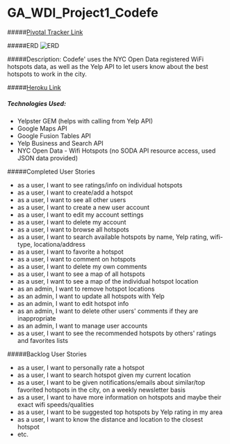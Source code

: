 GA_WDI_Project1_Codefe
=========================

#####[Pivotal Tracker Link](https://www.pivotaltracker.com/s/projects/1046968)

#####ERD
![ERD](http://i.imgur.com/F9RnqF0.jpg)

#####Description:
Codefe' uses the NYC Open Data registered WiFi hotspots data, as well as the Yelp API to let users know about the best hotspots to work in the city.

#####[Heroku Link](http://apricot-custard-5248.herokuapp.com/)

##### Technologies Used:
* Yelpster GEM (helps with calling from Yelp API)
* Google Maps API
* Google Fusion Tables API
* Yelp Business and Search API
* NYC Open Data - Wifi Hotspots (no SODA API resource access, used JSON data provided)

#####Completed User Stories
* as a user, I want to see ratings/info on individual hotspots
* as a user, I want to create/add a hotspot
* as a user, I want to see all other users
* as a user, I want to create a new user account
* as a user, I want to edit my account settings
* as a user, I want to delete my account
* as a user, I want to browse all hotspots
* as a user, I want to search available hotspots by name, Yelp rating, wifi-type, locationa/address
* as a user, I want to favorite a hotspot
* as a user, I want to comment on hotspots
* as a user, I want to delete my own comments
* as a user, I want to see a map of all hotspots
* as a user, I want to see a map of the individual hotspot location
* as an admin, I want to remove hotspot locations
* as an admin, I want to update all hotspots with Yelp
* as an admin, I want to edit hotspot info
* as an admin, I want to delete other users' comments if they are inappropriate
* as an admin, I want to manage user accounts
* as a user, I want to see the recommended hotspots by others' ratings and favorites lists

#####Backlog User Stories
* as a user, I want to personally rate a hotspot
* as a user, I want to search hotspot given my current location
* as a user, I want to be given notifications/emails about similar/top favorited hotspots in the city, on a weekly newsletter basis
* as a user, I want to have more information on hotspots and maybe their exact wifi speeds/qualities
* as a user, I want to be suggested top hotspots by Yelp rating in my area
* as a user, I want to know the distance and location to the closest hotspot
* etc. 









